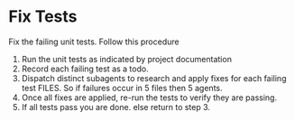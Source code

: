 # Fix Tests

Fix the failing unit tests. Follow this procedure 

1. Run the unit tests as indicated by project documentation 
2. Record each failing test as a todo. 
3. Dispatch distinct subagents to research and apply fixes for each failing test FILES. So if failures occur in 5 files then 5 agents.
4. Once all fixes are applied, re-run the tests to verify they are passing.
5. If all tests pass you  are done. else return to step 3.